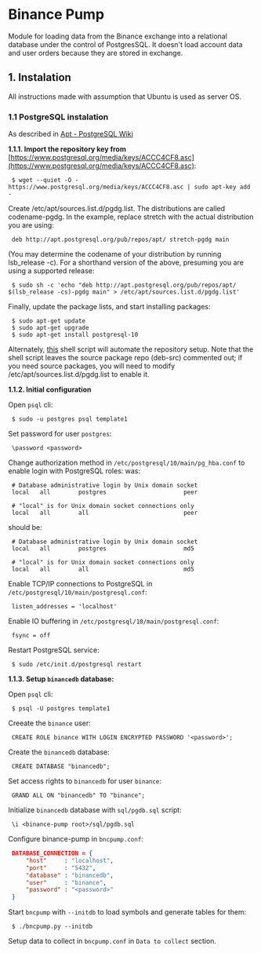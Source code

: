 # Binance Pump

Module for loading data from the Binance exchange into a relational database under the control of PostgresSQL.
It doesn't load account data and user orders because they are stored in exchange.

## 1. Instalation

All instructions made with assumption that Ubuntu is used as server OS.

### 1.1 PostgreSQL instalation

As described in [Apt - PostgreSQL Wiki](https://wiki.postgresql.org/wiki/Apt)

**1.1.1. Import the repository key from** [https://www.postgresql.org/media/keys/ACCC4CF8.asc](https://www.postgresql.org/media/keys/ACCC4CF8.asc):
```
 $ wget --quiet -O - https://www.postgresql.org/media/keys/ACCC4CF8.asc | sudo apt-key add -
```
Create /etc/apt/sources.list.d/pgdg.list. The distributions are called codename-pgdg. In the example, replace stretch with the actual distribution you are using:
```
 deb http://apt.postgresql.org/pub/repos/apt/ stretch-pgdg main
```
(You may determine the codename of your distribution by running lsb_release -c). For a shorthand version of the above, presuming you are using a supported release:
```
 $ sudo sh -c 'echo "deb http://apt.postgresql.org/pub/repos/apt/ $(lsb_release -cs)-pgdg main" > /etc/apt/sources.list.d/pgdg.list'
```
Finally, update the package lists, and start installing packages:
```
 $ sudo apt-get update
 $ sudo apt-get upgrade
 $ sudo apt-get install postgresql-10
```
Alternately, [this](https://salsa.debian.org/postgresql/postgresql-common/raw/master/pgdg/apt.postgresql.org.sh) shell script will automate the repository setup. Note that the shell script leaves the source package repo (deb-src) commented out; if you need source packages, you will need to modify /etc/apt/sources.list.d/pgdg.list to enable it.

**1.1.2. Initial configuration**

Open `psql` cli:
```
 $ sudo -u postgres psql template1
```
Set password for user `postgres`:
```
 \password <password>
```
Change authorization method in `/etc/postgresql/10/main/pg_hba.conf` to enable login with PostgreSQL roles:
was:
```
 # Database administrative login by Unix domain socket
 local   all        postgres                      peer

 # "local" is for Unix domain socket connections only
 local   all        all                           peer

```
should be:
```
 # Database administrative login by Unix domain socket
 local   all        postgres                      md5

 # "local" is for Unix domain socket connections only
 local   all        all                           md5

```
Enable TCP/IP connections to PostgreSQL in `/etc/postgresql/10/main/postgresql.conf`:
```
 listen_addresses = 'localhost'
```
Enable IO buffering in `/etc/postgresql/10/main/postgresql.conf`:
```
 fsync = off
```
Restart PostgreSQL service:
```
 $ sudo /etc/init.d/postgresql restart
```
**1.1.3. Setup `binancedb` database:**

Open `psql` cli:
```
 $ psql -U postgres template1
```
Creeate the `binance` user:
```
 CREATE ROLE binance WITH LOGIN ENCRYPTED PASSWORD '<password>';
```
Create the `binancedb` database:
```
 CREATE DATABASE "binancedb";
```
Set access rights to `binancedb` for user `binance`:
```
 GRAND ALL ON "binancedb" TO "binance";
```
Initialize `binancedb` database with `sql/pgdb.sql` script:
```
 \i <binance-pump root>/sql/pgdb.sql
```
Configure binance-pump in `bncpump.conf`:
```json
 DATABASE_CONNECTION = {
     "host"     : "localhost",
     "port"     : "5432",
     "database" : "binancedb",
     "user"     : "binance",
     "password" : "<password>"
 }
```
Start `bncpump` with `--initdb` to load symbols and generate tables for them:
```
 $ ./bncpump.py --initdb
```
Setup data to collect in `bncpump.conf` in `Data to collect` section.

